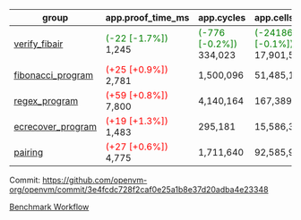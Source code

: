 | group | app.proof_time_ms | app.cycles | app.cells_used | leaf.proof_time_ms | leaf.cycles | leaf.cells_used |
| -- | -- | -- | -- | -- | -- | -- |
| [verify_fibair](https://github.com/openvm-org/openvm/blob/benchmark-results/benchmarks-pr/1446/verify_fibair-3e4fcdc728f2caf0e25a1b8e37d20adba4e23348.md) |<span style='color: green'>(-22 [-1.7%])</span> 1,245 | <span style='color: green'>(-776 [-0.2%])</span> 334,023 | <span style='color: green'>(-24186 [-0.1%])</span> 17,901,531 |- | - | - |
| [fibonacci_program](https://github.com/openvm-org/openvm/blob/benchmark-results/benchmarks-pr/1446/fibonacci-3e4fcdc728f2caf0e25a1b8e37d20adba4e23348.md) |<span style='color: red'>(+25 [+0.9%])</span> 2,781 |  1,500,096 |  51,485,167 |- | - | - |
| [regex_program](https://github.com/openvm-org/openvm/blob/benchmark-results/benchmarks-pr/1446/regex-3e4fcdc728f2caf0e25a1b8e37d20adba4e23348.md) |<span style='color: red'>(+59 [+0.8%])</span> 7,800 |  4,140,164 |  167,389,450 |- | - | - |
| [ecrecover_program](https://github.com/openvm-org/openvm/blob/benchmark-results/benchmarks-pr/1446/ecrecover-3e4fcdc728f2caf0e25a1b8e37d20adba4e23348.md) |<span style='color: red'>(+19 [+1.3%])</span> 1,483 |  295,181 |  15,586,346 |- | - | - |
| [pairing](https://github.com/openvm-org/openvm/blob/benchmark-results/benchmarks-pr/1446/pairing-3e4fcdc728f2caf0e25a1b8e37d20adba4e23348.md) |<span style='color: red'>(+27 [+0.6%])</span> 4,775 |  1,711,640 |  92,585,975 |- | - | - |


Commit: https://github.com/openvm-org/openvm/commit/3e4fcdc728f2caf0e25a1b8e37d20adba4e23348

[Benchmark Workflow](https://github.com/openvm-org/openvm/actions/runs/13850471366)
